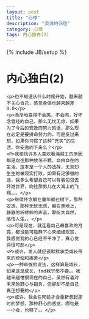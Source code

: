 ```yaml
---
layout: post
title: "心悸"
description: "灵魂的归宿"
category: 心悸
tags: 内心独白(2)
---
```

{% include JB/setup %}

<div class="in-center" style="width:200px">
	<h1>内心独白(2)</h1>

	<p>也不知道从什么时候开始，越来越不关心自己，感觉身体也越来越差0.0</p>
	<p>渐渐地变得不会笑，不会闹，好怀念曾经的自己，那么无忧无虑，如果为了今后的安逸而努力的话，那么现在必定是要拼命努力的，可是反过来想，如果你习惯了这种”充实“的生活，你安逸的下来么？</p>
	<P>我相信许多人喜欢看海贼王的原因都是向往那种放荡不羁，自由自在的生活，这本是一个人的选择，无奈却生生的被现实打败，如果有足够强的话，我多么希望自己可以背着包包去环游世界，向往那男儿在大海上的飞翔。。。</p>
	<p>继续怀念躺在童年躺在树下，那种安逸，那种无忧无虑，躺在草地上，静静的听蟋蟀的声音，聆听大自然，感悟人生。。</p>
	<p>可是现在，就连看自己最喜欢的月亮，都没能可能静下心来细细观赏，我感觉我的心已经不干净了，真心觉得很可悲</p>
	<P>或许，男人就应该默默承受成长带来的烦恼和痛苦</p>
	<p>一种牵强的说法，这样算是成长，如果这是成长，tmd我宁愿不要。。我越来越憎恨现在的自己，虽然有着对未来的野心与抱负，但那却不是自己真正想要的</p>
	<p>或许，我会在死前才会重新想起那时的梦想，那种舒心的感觉，哪怕是一小会，也够了。。</p>
</div>
